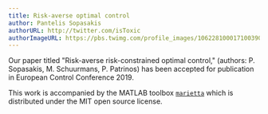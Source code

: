 ```yaml
---
title: Risk-averse optimal control
author: Pantelis Sopasakis
authorURL: http://twitter.com/isToxic
authorImageURL: https://pbs.twimg.com/profile_images/1062281000171003904/KkolV9Eg_400x400.jpg
---
```


Our paper titled "Risk-averse risk-constrained optimal control," (authors: P. Sopasakis, M. Schuurmans, P. Patrinos) has been accepted for publication in European Control Conference 2019.

This work is accompanied by the MATLAB toolbox [`marietta`](https://github.com/kul-forbes/risk-averse) which is distributed under the MIT open source license.